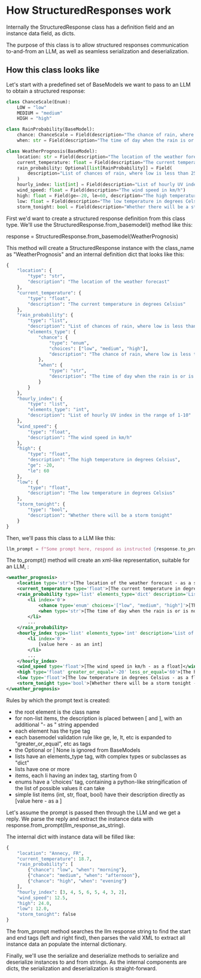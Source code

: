 # How StructuredResponses work

Internally the StructuredResponse class has a definition field and an instance data field, as dicts. 

The purpose of this class is to allow structured responses communication to-and-from an LLM, as well as seamless serialization and deserialization.

## How this class looks like

Let's start with a predefined set of BaseModels we want to pass to an LLM to obtain a structured response:

```python
class ChanceScale(Enum):
    LOW = "low"
    MEDIUM = "medium"
    HIGH = "high"

class RainProbability(BaseModel):
    chance: ChanceScale = Field(description="The chance of rain, where low is less than 25% and high is more than 75%")
    when: str = Field(description="The time of day when the rain is or is not expected")

class WeatherPrognosis(BaseModel):
    location: str = Field(description="The location of the weather forecast")
    current_temperature: float = Field(description="The current temperature in degrees Celsius")
    rain_probability: Optional[list[RainProbability]] = Field(
        description="List of chances of rain, where low is less than 25% and high is more than 75%"
    )
    hourly_index: list[int] = Field(description="List of hourly UV index in the range of 1-10")
    wind_speed: float = Field(description="The wind speed in km/h")
    high: float = Field(ge=-20, le=60, description="The high temperature in degrees Celsius")
    low: float = Field(description="The low temperature in degrees Celsius")
    storm_tonight: bool = Field(description="Whether there will be a storm tonight")
```

First we'd want to create a structured response definition from this class type. We'll use the StructuredResponse.from_basemodel() method like this:

response = StructuredResponse.from_basemodel(WeatherPrognosis)

This method will create a StructuredResponse instance with the class_name as "WeatherPrognosis" and an internal definition dict that looks like this:

```python
{
    "location": {
        "type": "str",
        "description": "The location of the weather forecast"
    },
    "current_temperature": {
        "type": "float",
        "description": "The current temperature in degrees Celsius"
    },
    "rain_probability": {
        "type": "list",
        "description": "List of chances of rain, where low is less than 25% and high is more than 75%",
        "elements_type": {
            "chance": {
                "type": "enum",
                "choices": ["low", "medium", "high"],
                "description": "The chance of rain, where low is less than 25% and high is more than 75%"
            },
            "when": {
                "type": "str",
                "description": "The time of day when the rain is or is not expected"
            }
        }
    },
    "hourly_index": {
        "type": "list",
        "elements_type": "int",
        "description": "List of hourly UV index in the range of 1-10"
    },
    "wind_speed": {
        "type": "float",
        "description": "The wind speed in km/h"
    },
    "high": {
        "type": "float",
        "description": "The high temperature in degrees Celsius",
        "ge": -20,
        "le": 60
    },
    "low": {
        "type": "float",
        "description": "The low temperature in degrees Celsius"
    },
    "storm_tonight": {
        "type": "bool",
        "description": "Whether there will be a storm tonight"
    }
}
```

Then, we'll pass this class to a LLM like this:

```python
llm_prompt = f"Some prompt here, respond as instructed {response.to_prompt()}"
```

The to_prompt() method will create an xml-like representation, suitable for an LLM, :

```xml
<weather_prognosis>
    <location type='str'>[The location of the weather forecast - as a string]</location>
    <current_temperature type='float'>[The current temperature in degrees Celsius - as a float]</current_temperature>
    <rain_probability type='list' elements_type='dict' description='List of chances of rain, where low is less than 25% and high is more than 75%'>
        <li index='0'>
            <chance type='enum' choices='["low", "medium", "high"]'>[The chance of rain, where low is less than 25% and high is more than 75% - as an enum]</chance>
            <when type='str'>[The time of day when the rain is or is not expected - as a string]</when>
        </li>
        ...
    </rain_probability>
    <hourly_index type='list' elements_type='int' description='List of hourly UV index in the range of 1-10'>
        <li index='0'>
            [value here - as an int]
        </li>
        ...
    </hourly_index>
    <wind_speed type='float'>[The wind speed in km/h - as a float]</wind_speed>
    <high type='float' greater_or_equal='-20' less_or_equal='60'>[The high temperature in degrees Celsius - as a float]</high>
    <low type='float'>[The low temperature in degrees Celsius - as a float]</low>
    <storm_tonight type='bool'>[Whether there will be a storm tonight - as a bool]</storm_tonight>
</weather_prognosis>
```

Rules by which the prompt text is created:
- the root element is the class name
- for non-list items, the description is placed between [ and ], with an additional "- as <type>" string appended
- each element has the type tag
- each basemodel validation rule like ge, le, lt, etc is expanded to "greater_or_equal", etc as tags
- the Optional or | None is ignored from BaseModels
- lists have an elements_type tag, with complex types or subclasses as "dict"
- lists have one or more <li> items, each li having an index tag, starting from 0
- enums have a 'choices' tag, containing a python-like stringification of the list of possible values it can take
- simple list items (int, str, float, bool) have their description directly as [value here - as a <type>]

Let's assume the prompt is passed then through the LLM and we get a reply. We parse the reply and extract the instance data with response.from_prompt(llm_response_as_string).

The internal dict with instance data will be filled like:

```python
{
    "location": "Annecy, FR",
    "current_temperature": 18.7,
    "rain_probability": [
        {"chance": "low", "when": "morning"},
        {"chance": "medium", "when": "afternoon"},
        {"chance": "high", "when": "evening"}
    ],
    "hourly_index": [3, 4, 5, 6, 5, 4, 3, 2],
    "wind_speed": 12.5,
    "high": 24.0,
    "low": 12.0,
    "storm_tonight": false
}
```

The from_prompt method searches the llm response string to find the start and end tags (left and right find), then parses the valid XML to extract all instance data an populate the internal dictionary. 

Finally, we'll use the serialize and deserialize methods to serialize and deserialize instances to and from strings. As the internal components are dicts, the serialization and deserialization is straight-forward. 